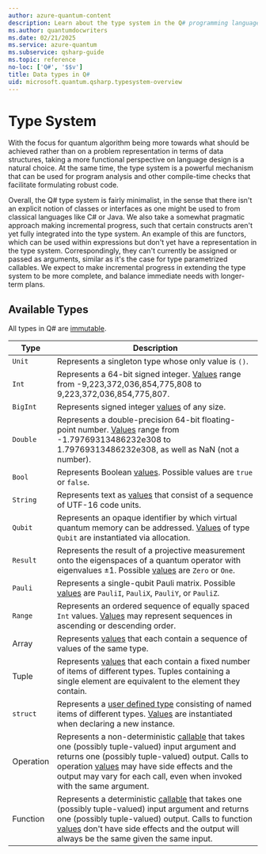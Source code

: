 ```yaml
---
author: azure-quantum-content
description: Learn about the type system in the Q# programming language.
ms.author: quantumdocwriters
ms.date: 02/21/2025
ms.service: azure-quantum
ms.subservice: qsharp-guide
ms.topic: reference
no-loc: ['Q#', '$$v']
title: Data types in Q#
uid: microsoft.quantum.qsharp.typesystem-overview
---
```


# Type System

With the focus for quantum algorithm being more towards what should be achieved rather than on a problem representation in terms of data structures, taking a more functional perspective on language design is a natural choice. At the same time, the type system is a powerful mechanism that can be used for program analysis and other compile-time checks that facilitate formulating robust code. 

Overall, the Q# type system is fairly minimalist, in the sense that there isn't an explicit notion of classes or interfaces as one might be used to from classical languages like C# or Java. We also take a somewhat pragmatic approach making incremental progress, such that certain constructs aren't yet fully integrated into the type system. An example of this are functors, which can be used within expressions but don't yet have a representation in the type system. Correspondingly, they can't currently be assigned or passed as arguments, similar as it's the case for type parametrized callables.
We expect to make incremental progress in extending the type system to be more complete, and balance immediate needs with longer-term plans. 

## Available Types

All types in Q# are [immutable](xref:microsoft.quantum.qsharp.immutability#immutability). 

| Type | Description
| ---------|----------
| `Unit` | Represents a singleton type whose only value is `()`.
| `Int` | Represents a 64-bit signed integer. [Values](xref:microsoft.quantum.qsharp.valueliterals#int-literals) range from -9,223,372,036,854,775,808 to 9,223,372,036,854,775,807.
| `BigInt` | Represents signed integer [values](xref:microsoft.quantum.qsharp.valueliterals#bigint-literals) of any size.
| `Double` | Represents a double-precision 64-bit floating-point number. [Values](xref:microsoft.quantum.qsharp.valueliterals#double-literals) range from -1.79769313486232e308 to 1.79769313486232e308, as well as NaN (not a number).
| `Bool` | Represents Boolean [values](xref:microsoft.quantum.qsharp.valueliterals#bool-literals). Possible values are `true` or `false`.
| `String` | Represents text as [values](xref:microsoft.quantum.qsharp.valueliterals#string-literals) that consist of a sequence of UTF-16 code units. 
| `Qubit` | Represents an opaque identifier by which virtual quantum memory can be addressed. [Values](xref:microsoft.quantum.qsharp.valueliterals#qubit-literals) of type `Qubit` are instantiated via allocation.
| `Result` | Represents the result of a projective measurement onto the eigenspaces of a quantum operator with eigenvalues ±1. Possible [values](xref:microsoft.quantum.qsharp.valueliterals#result-literals) are `Zero` or `One`. 
| `Pauli` | Represents a single-qubit Pauli matrix. Possible [values](xref:microsoft.quantum.qsharp.valueliterals#pauli-literals) are `PauliI`, `PauliX`, `PauliY`, or `PauliZ`.
| `Range` | Represents an ordered sequence of equally spaced `Int` values. [Values](xref:microsoft.quantum.qsharp.valueliterals#range-literals) may represent sequences in ascending or descending order.
| Array | Represents [values](xref:microsoft.quantum.qsharp.valueliterals#array-literals) that each contain a sequence of values of the same type.
| Tuple | Represents [values](xref:microsoft.quantum.qsharp.valueliterals#tuple-literals) that each contain a fixed number of items of different types. Tuples containing a single element are equivalent to the element they contain.
| `struct` | Represents a [user defined type](xref:microsoft.quantum.qsharp.typedeclarations) consisting of named items of different types. [Values](xref:microsoft.quantum.qsharp.valueliterals#literals-for-struct-types) are instantiated when declaring a new instance. 
| Operation | Represents a non-deterministic [callable](xref:microsoft.quantum.qsharp.operationsandfunctions#operations-and-functions) that takes one (possibly tuple-valued) input argument and returns one (possibly tuple-valued) output. Calls to operation [values](xref:microsoft.quantum.qsharp.valueliterals#operation-literals) may have side effects and the output may vary for each call, even when invoked with the same argument.
| Function | Represents a deterministic [callable](xref:microsoft.quantum.qsharp.operationsandfunctions#operations-and-functions) that takes one (possibly tuple-valued) input argument and returns one (possibly tuple-valued) output. Calls to function [values](xref:microsoft.quantum.qsharp.valueliterals#function-literals) don't have side effects and the output will always be the same given the same input. 




